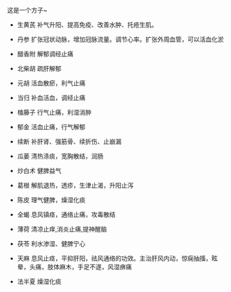 这是一个方子~

- 生黄芪  补气升阳、提高免疫、改善水肿、托疮生肌。

- 丹参 扩张冠状动脉，增加冠脉流量。调节心率。扩张外周血管，可以活血化淤

- 醋香附 解郁调经止痛
- 北柴胡 疏肝解郁
- 元胡 活血散瘀，利气止痛
- 当归 补血活血，调经止痛
- 榼藤子 行气止痛，利湿消肿
- 郁金 活血止痛，行气解郁
- 续断 补肝肾、强筋骨、续折伤、止崩漏
- 瓜蒌 清热涤痰，宽胸散结，润肠
- 炒白术 健脾益气
- 葛根 解肌退热，透疹，生津止渴，升阳止泻
- 陈皮 理气健脾，燥湿化痰
- 全蝎 息风镇痉，通络止痛，攻毒散结
- 薄荷 清凉止痒,消炎止痛,提神醒脑

- 茯苓 利水渗湿、健脾宁心
- 天麻 息风止痉，平抑肝阳，祛风通络的功效。主治肝风内动，惊痫抽搐，眩晕，头痛，肢体麻木，手足不遂，风湿痹痛

- 法半夏 燥湿化痰
